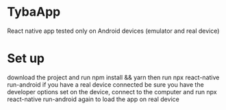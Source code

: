 # TybaApp
React native app tested only on Android devices (emulator and real device)

# Set up
download the project and run npm install && yarn then run npx react-native run-android
if you have a real device connected be sure you have the developer options set on the device, connect to the computer and run npx react-native run-android again to load the app on real device
